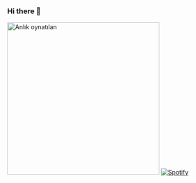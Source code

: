 ### Hi there 👋
[<img src="https://now-playing-codestackr.vercel.app/api/spotify-playing" alt="Anlık oynatılan" width="350"/>](https://open.spotify.com/user/4rvni9j5l95p58zr60wicwlwk)
[![Spotify](https://now-playing-codestackr.vercel.app/api/spotify-playing)](https://open.spotify.com/user/4rvni9j5l95p58zr60wicwlwk)
<!--
**BunyaminEfe/BunyaminEfe** is a ✨ _special_ ✨ repository because its `README.md` (this file) appears on your GitHub profile.

Here are some ideas to get you started:

- 🔭 I’m currently working on ...
- 🌱 I’m currently learning ...
- 👯 I’m looking to collaborate on ...
- 🤔 I’m looking for help with ...
- 💬 Ask me about ...
- 📫 How to reach me: ...
- 😄 Pronouns: ...
- ⚡ Fun fact: ...
-->

